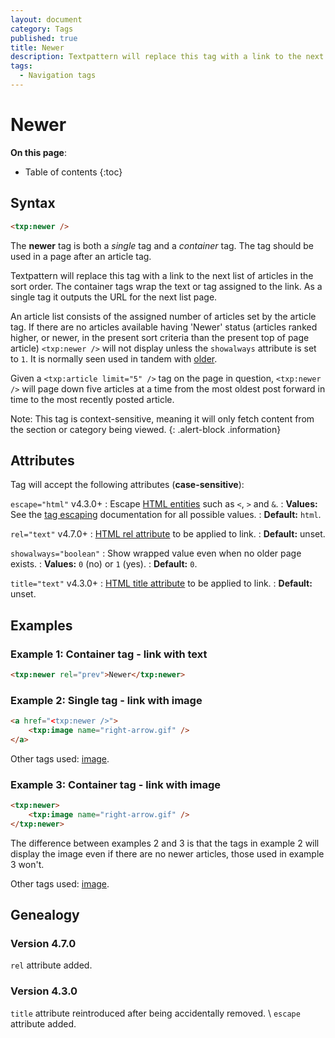```yaml
---
layout: document
category: Tags
published: true
title: Newer
description: Textpattern will replace this tag with a link to the next list of articles in the sort order.
tags:
  - Navigation tags
---
```


# Newer

**On this page**:

* Table of contents
{:toc}

## Syntax

~~~ html
<txp:newer />
~~~

The **newer** tag is both a *single* tag and a *container* tag. The tag should be used in a page after an article tag.

Textpattern will replace this tag with a link to the next list of articles in the sort order. The container tags wrap the text or tag assigned to the link. As a single tag it outputs the URL for the next list page.

An article list consists of the assigned number of articles set by the article tag. If there are no articles available having 'Newer' status (articles ranked higher, or newer, in the present sort criteria than the present top of page article) `<txp:newer />` will not display unless the `showalways` attribute is set to `1`. It is normally seen used in tandem with [older](older).

Given a `<txp:article limit="5" />` tag on the page in question, `<txp:newer />` will page down five articles at a time from the most oldest post forward in time to the most recently posted article.

Note: This tag is context-sensitive, meaning it will only fetch content from the section or category being viewed.
{: .alert-block .information}

## Attributes

Tag will accept the following attributes (**case-sensitive**):

`escape="html"` <span class="footnote warning">v4.3.0+</span>
: Escape [HTML entities](https://developer.mozilla.org/en-US/docs/Glossary/Entity) such as `<`, `>` and `&`.
: **Values:** See the [tag escaping](https://docs.textpattern.com/tags/tag-basics/tag-escaping) documentation for all possible values.
: **Default:** `html`.

`rel="text"` <span class="footnote warning">v4.7.0+</span>
: [HTML rel attribute](https://developer.mozilla.org/en-US/docs/Web/HTML/Attributes) to be applied to link.
: **Default:** unset.

`showalways="boolean"`
: Show wrapped value even when no older page exists.
: **Values:** `0` (no) or `1` (yes).
: **Default:** `0`.

`title="text"` <span class="footnote warning">v4.3.0+</span>
: [HTML title attribute](https://developer.mozilla.org/en-US/docs/Web/HTML/Global_attributes#title) to be applied to link.
: **Default:** unset.

## Examples

### Example 1: Container tag - link with text

~~~ html
<txp:newer rel="prev">Newer</txp:newer>
~~~

### Example 2: Single tag - link with image

~~~ html
<a href="<txp:newer />">
    <txp:image name="right-arrow.gif" />
</a>
~~~

Other tags used: [image](image).

### Example 3: Container tag - link with image

~~~ html
<txp:newer>
    <txp:image name="right-arrow.gif" />
</txp:newer>
~~~

The difference between examples 2 and 3 is that the tags in example 2 will display the image even if there are no newer articles, those used in example 3 won't.

Other tags used: [image](image).

## Genealogy

### Version 4.7.0

`rel` attribute added.

### Version 4.3.0

`title` attribute reintroduced after being accidentally removed. \\
`escape` attribute added.
